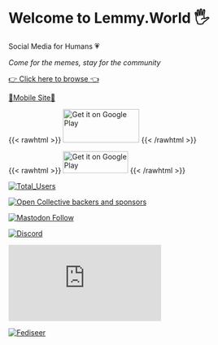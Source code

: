 ---
---
# Welcome to Lemmy.World 🖐

Social Media for Humans 💗

*Come for the memes, stay for the community*

[👉 Click here to browse 👈](https://p.lemmy.world/?type=Local)

[📱Mobile Site📱](https://m.lemmy.world/posts/lemmy.world/local)

{{< rawhtml >}}
<a href='https://play.google.com/store/apps/details?id=io.syncapps.lemmy_sync'><img alt='Get it on Google Play' src='https://play.google.com/intl/en_us/badges/static/images/badges/en_badge_web_generic.png' width="150" height="66"/></a>
{{< /rawhtml >}}

{{< rawhtml >}}
<a href='https://apps.apple.com/us/app/memmy-for-lemmy/id6450204299'><img alt='Get it on Google Play' src='https://developer.apple.com/news/images/download-on-the-app-store-badge.png' width="128" height="43"/></a>
{{< /rawhtml >}}

[![Total_Users](https://img.shields.io/badge/dynamic/json?url=https%3A%2F%2Flemmy.world%2Fnodeinfo%2F2.0.json&query=%24.usage.users.total&style=for-the-badge&logo=lemmy&label=Total%20Users)](https://fedidb.org/network/instance/lemmy.world)

[![Open Collective backers and sponsors](https://img.shields.io/opencollective/all/mastodonworld?style=flat-square&logo=opencollective&color=7FADF2)](https://opencollective.com/mastodonworld)

[![Mastodon Follow](https://img.shields.io/mastodon/follow/110952393950540579?domain=https%3A%2F%2Fmastodon.world&style=flat-square&logo=mastodon&color=6364FF)](https://mastodon.world/@LemmyWorld)

[![Discord](https://img.shields.io/discord/1120387349864534107?style=flat-square&logo=discord&color=565EAE)](https://discord.gg/lemmyworld)

[![Matrix](https://img.shields.io/matrix/lemmy.world_general%3Amatrix.org?style=flat-square&logo=matrix&color=blue)](https://matrix.to/#/#general:lemmy.world)

[![Fediseer](https://fediseer.com/api/v1/badges/endorsements/lemmy.world.svg)](https://gui.fediseer.com/instances/detail/lemmy.world)
